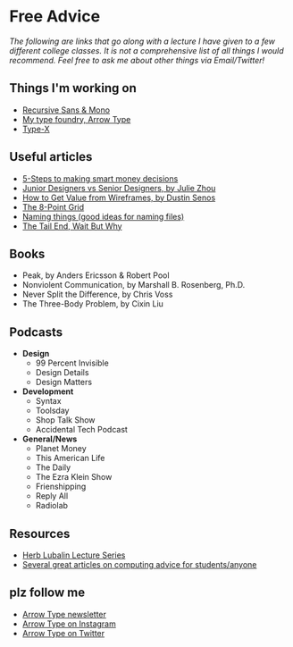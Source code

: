# Free Advice

*The following are links that go along with a lecture I have given to a few different college classes. It is not a comprehensive list of all things I would recommend. Feel free to ask me about other things via Email/Twitter!*

## Things I'm working on

- [Recursive Sans & Mono](https://recursive.design)
- [My type foundry, Arrow Type](https://arrowtype.com)
- [Type-X](https://github.com/arrowtype/type-x)

## Useful articles

- [5-Steps to making smart money decisions](https://www.quickanddirtytips.com/money-finance/loans/pay-off-debt-or-save-your-5-step-guide-for-making-smart-money-decisions)
- [Junior Designers vs Senior Designers, by Julie Zhou](https://medium.com/the-year-of-the-looking-glass/junior-designers-vs-senior-designers-fbe483d3b51e)
- [How to Get Value from Wireframes, by Dustin Senos](https://medium.com/@dustin/how-to-get-value-from-wireframes-f40c2cf27960)
- [The 8-Point Grid](https://spec.fm/specifics/8-pt-grid)
- [Naming things (good ideas for naming files)](http://www2.stat.duke.edu/~rcs46/lectures_2015/01-markdown-git/slides/naming-slides/naming-slides.pdf)
- [The Tail End, Wait But Why](https://waitbutwhy.com/2015/12/the-tail-end.html)

## Books

- Peak, by Anders Ericsson & Robert Pool
- Nonviolent Communication, by Marshall B. Rosenberg, Ph.D.
- Never Split the Difference, by Chris Voss
- The Three-Body Problem, by Cixin Liu

## Podcasts

- **Design**
  - 99 Percent Invisible
  - Design Details
  - Design Matters
- **Development**
  - Syntax
  - Toolsday
  - Shop Talk Show
  - Accidental Tech Podcast
- **General/News**
  - Planet Money
  - This American Life
  - The Daily
  - The Ezra Klein Show
  - Frienshipping
  - Reply All
  - Radiolab

## Resources

- [Herb Lubalin Lecture Series](http://coopertype.org/lectures)
- [Several great articles on computing advice for students/anyone](https://f.briatte.org/teaching/computing/)

## plz follow me

- [Arrow Type newsletter](https://arrowtype.com)
- [Arrow Type on Instagram](https://www.instagram.com/arrowtype/)
- [Arrow Type on Twitter](https://www.twitter.com/arrowtype/)
